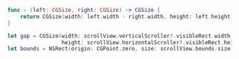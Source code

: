 <!-- title:Swift：スクロールバーのギャップを除いたNSScrollViewのサイズを取得する -->
```swift
func - (left: CGSize, right: CGSize) -> CGSize {
    return CGSize(width: left.width - right.width, height: left.height - right.height)
}

let gap = CGSize(width: scrollView.verticalScroller?.visibleRect.width ?? 0.0,
                 height: scrollView.horizontalScroller?.visibleRect.height ?? 0.0)
let bounds = NSRect(origin: CGPoint.zero, size: scrollView.bounds.size - gap)
```
